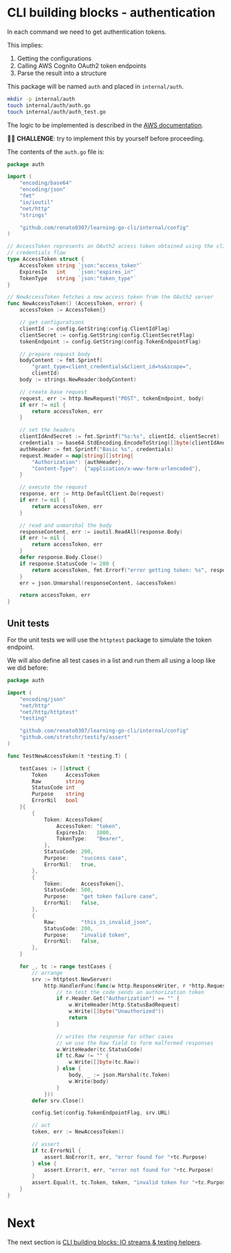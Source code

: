 # CLI building blocks - authentication

In each command we need to get authentication tokens.

This implies:

1. Getting the configurations
1. Calling AWS Cognito OAuth2 token endpoints
1. Parse the result into a structure

This package will be named `auth` and placed in `internal/auth`.

```sh
mkdir -p internal/auth
touch internal/auth/auth.go
touch internal/auth/auth_test.go
```

The logic to be implemented is described in the
[AWS documentation](https://docs.aws.amazon.com/cognito/latest/developerguide/token-endpoint.html).

🏋️‍♀️ __CHALLENGE__: try to implement this by yourself before proceeding.

The contents of the `auth.go` file is:

```go
package auth

import (
	"encoding/base64"
	"encoding/json"
	"fmt"
	"io/ioutil"
	"net/http"
	"strings"

	"github.com/renato0307/learning-go-cli/internal/config"
)

// AccessToken represents an OAuth2 access token obtained using the client
// credentials flow
type AccessToken struct {
	AccessToken string `json:"access_token"`
	ExpiresIn   int    `json:"expires_in"`
	TokenType   string `json:"token_type"`
}

// NewAccessToken fetches a new access token from the OAuth2 server
func NewAccessToken() (AccessToken, error) {
	accessToken := AccessToken{}

	// get configurations
	clientId := config.GetString(config.ClientIdFlag)
	clientSecret := config.GetString(config.ClientSecretFlag)
	tokenEndpoint := config.GetString(config.TokenEndpointFlag)

	// prepare request body
	bodyContent := fmt.Sprintf(
		"grant_type=client_credentials&client_id=%s&scope=",
		clientId)
	body := strings.NewReader(bodyContent)

	// create base request
	request, err := http.NewRequest("POST", tokenEndpoint, body)
	if err != nil {
		return accessToken, err
	}

	// set the headers
	clientIdAndSecret := fmt.Sprintf("%s:%s", clientId, clientSecret)
	credentials := base64.StdEncoding.EncodeToString([]byte(clientIdAndSecret))
	authHeader := fmt.Sprintf("Basic %s", credentials)
	request.Header = map[string][]string{
		"Authorization": {authHeader},
		"Content-Type":  {"application/x-www-form-urlencoded"},
	}

	// execute the request
	response, err := http.DefaultClient.Do(request)
	if err != nil {
		return accessToken, err
	}

	// read and unmarshal the body
	responseContent, err := ioutil.ReadAll(response.Body)
	if err != nil {
		return accessToken, err
	}
	defer response.Body.Close()
	if response.StatusCode != 200 {
		return accessToken, fmt.Errorf("error getting token: %s", responseContent)
	}
	err = json.Unmarshal(responseContent, &accessToken)

	return accessToken, err
}
```

## Unit tests

For the unit tests we will use the `httptest` package to simulate the token
endpoint.

We will also define all test cases in a list and run them all using a loop like
we did before:

```go
package auth

import (
	"encoding/json"
	"net/http"
	"net/http/httptest"
	"testing"

	"github.com/renato0307/learning-go-cli/internal/config"
	"github.com/stretchr/testify/assert"
)

func TestNewAccessToken(t *testing.T) {

	testCases := []struct {
		Token      AccessToken
		Raw        string
		StatusCode int
		Purpose    string
		ErrorNil   bool
	}{
		{
			Token: AccessToken{
				AccessToken: "token",
				ExpiresIn:   1000,
				TokenType:   "Bearer",
			},
			StatusCode: 200,
			Purpose:    "success case",
			ErrorNil:   true,
		},
		{
			Token:      AccessToken{},
			StatusCode: 500,
			Purpose:    "get token failure case",
			ErrorNil:   false,
		},
		{
			Raw:        "this_is_invalid_json",
			StatusCode: 200,
			Purpose:    "invalid token",
			ErrorNil:   false,
		},
	}

	for _, tc := range testCases {
		// arrange
		srv := httptest.NewServer(
			http.HandlerFunc(func(w http.ResponseWriter, r *http.Request) {
				// to test the code sends an authorization token
				if r.Header.Get("Authorization") == "" {
					w.WriteHeader(http.StatusBadRequest)
					w.Write([]byte("Unauthorized"))
					return
				}

				// writes the response for other cases
				// we use the Raw field to form malformed responses
				w.WriteHeader(tc.StatusCode)
				if tc.Raw != "" {
					w.Write([]byte(tc.Raw))
				} else {
					body, _ := json.Marshal(tc.Token)
					w.Write(body)
				}
			}))
		defer srv.Close()

		config.Set(config.TokenEndpointFlag, srv.URL)

		// act
		token, err := NewAccessToken()

		// assert
		if tc.ErrorNil {
			assert.NoError(t, err, "error found for "+tc.Purpose)
		} else {
			assert.Error(t, err, "error not found for "+tc.Purpose)
		}
		assert.Equal(t, tc.Token, token, "invalid token for "+tc.Purpose)
	}
}
```

# Next
 
The next section is
[CLI building blocks: IO streams & testing helpers](it7-cli-building-blocks-iostreams.md).